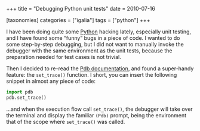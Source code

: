 +++
title = "Debugging Python unit tests"
date = 2010-07-16

[taxonomies]
categories = ["igalia"]
tags = ["python"]
+++

I have been doing quite some [Python][] hacking lately, especially unit
testing, and I have found some “funny” bugs in a piece of code. I wanted
to do some step-by-step debugging, but I did not want to manually invoke
the debugger with the same environment as the unit tests, because the
preparation needed for test cases is not trivial.

Then I decided to re-read the [Pdb documentation][], and found a
super-handy feature: the `set_trace()` function. I short, you can insert
the following snippet in almost any piece of code:

```python
import pdb
pdb.set_trace()
```

...and when the execution flow call `set_trace()`, the debugger will
take over the terminal and display the familiar `(Pdb)` prompt, being
the environment that of the scope where `set_trace()` was called.

  [Python]: http://www.python.org
  [Pdb documentation]: http://docs.python.org/release/2.7/library/pdb.html
